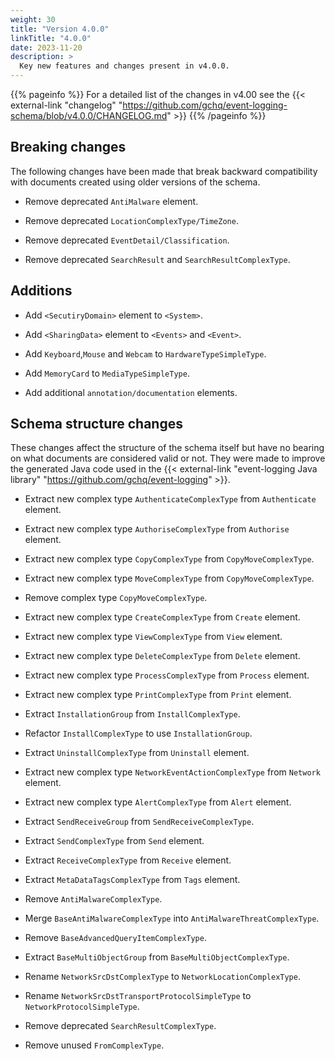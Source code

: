 ```yaml
---
weight: 30
title: "Version 4.0.0"
linkTitle: "4.0.0"
date: 2023-11-20
description: >
  Key new features and changes present in v4.0.0.
---
```


{{% pageinfo %}}
For a detailed list of the changes in v4.00 see the {{< external-link "changelog" "https://github.com/gchq/event-logging-schema/blob/v4.0.0/CHANGELOG.md" >}} 
{{% /pageinfo %}}


## Breaking changes

The following changes have been made that break backward compatibility with documents created using older versions of the schema.

* Remove deprecated `AntiMalware` element.

* Remove deprecated `LocationComplexType/TimeZone`.

* Remove deprecated `EventDetail/Classification`.

* Remove deprecated `SearchResult` and `SearchResultComplexType`.


## Additions

* Add `<SecutiryDomain>` element to `<System>`.

* Add `<SharingData>` element to `<Events>` and `<Event>`.

* Add `Keyboard`,`Mouse` and `Webcam` to `HardwareTypeSimpleType`.

* Add `MemoryCard` to `MediaTypeSimpleType`.

* Add additional `annotation/documentation` elements.


## Schema structure changes

These changes affect the structure of the schema itself but have no bearing on what documents are considered valid or not.
They were made to improve the generated Java code used in the {{< external-link "event-logging Java library" "https://github.com/gchq/event-logging" >}}.

* Extract new complex type `AuthenticateComplexType` from `Authenticate` element.

* Extract new complex type `AuthoriseComplexType` from `Authorise` element.

* Extract new complex type `CopyComplexType` from `CopyMoveComplexType`.

* Extract new complex type `MoveComplexType` from `CopyMoveComplexType`.

* Remove complex type `CopyMoveComplexType`.

* Extract new complex type `CreateComplexType` from `Create` element.

* Extract new complex type `ViewComplexType` from `View` element.

* Extract new complex type `DeleteComplexType` from `Delete` element.

* Extract new complex type `ProcessComplexType` from `Process` element.

* Extract new complex type `PrintComplexType` from `Print` element.

* Extract `InstallationGroup` from `InstallComplexType`.

* Refactor `InstallComplexType` to use `InstallationGroup`.

* Extract `UninstallComplexType` from `Uninstall` element.

* Extract new complex type `NetworkEventActionComplexType` from `Network` element.

* Extract new complex type `AlertComplexType` from `Alert` element.

* Extract `SendReceiveGroup` from `SendReceiveComplexType`.

* Extract `SendComplexType` from `Send` element.

* Extract `ReceiveComplexType` from `Receive` element.

* Extract `MetaDataTagsComplexType` from `Tags` element.

* Remove `AntiMalwareComplexType`.

* Merge `BaseAntiMalwareComplexType` into `AntiMalwareThreatComplexType`.

* Remove `BaseAdvancedQueryItemComplexType`.

* Extract `BaseMultiObjectGroup` from `BaseMultiObjectComplexType`.

* Rename `NetworkSrcDstComplexType` to `NetworkLocationComplexType`.

* Rename `NetworkSrcDstTransportProtocolSimpleType` to `NetworkProtocolSimpleType`.

* Remove deprecated `SearchResultComplexType`.

* Remove unused `FromComplexType`.

